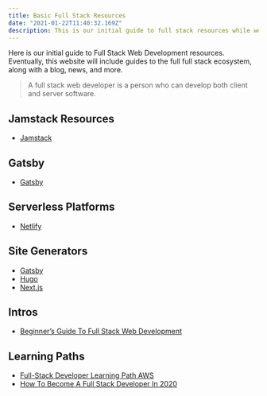 ```yaml
---
title: Basic Full Stack Resources
date: "2021-01-22T11:40:32.169Z"
description: This is our initial guide to full stack resources while we build out this website
---
```


Here is our initial guide to Full Stack Web Development resources. Eventually, this website will include guides to the full full stack ecosystem, along with a blog, news, and more.

> A full stack web developer is a person who can develop
> both client and server software.

## Jamstack Resources

* [Jamstack](https://jamstack.org "Jamstack")

## Gatsby

* [Gatsby](https://gatsbyjs.com "Gatsby")

## Serverless Platforms

* [Netlify](https://www.netlify.com "Netlify")

## Site Generators

* [Gatsby](https://gatsbyjs.com "Gatsby")
* [Hugo](https://gohugo.io "Hugo")
* [Next.js](https://nextjs.org "Next.js")

## Intros

* [Beginner’s Guide To Full Stack Web Development](https://www.crampete.com/blogs/beginners-guide-to-full-stack-web-development/)

## Learning Paths

* [Full-Stack Developer Learning Path AWS](https://aws.amazon.com/getting-started/learning-path-full-stack-developer/)
* [How To Become A Full Stack Developer In 2020](https://redblink.com/become-full-stack-developer-2019-roadmap/)